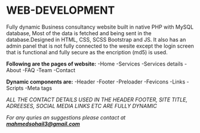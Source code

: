 # WEB-DEVELOPMENT
Fully dynamic Business consultancy website built in native PHP with MySQL database, Most of the data is fetched and being sent in the database.Designed in HTML, CSS, SCSS Bootstrap and JS.
It also has an admin panel that is not fully connected to the wesite except the login screen that is functional and fully secure as the encription (md5) is used.

**Following are the pages of website:**
-Home
-Services
-Services details
-About
-FAQ
-Team
-Contact

**Dynamic components are:**
-Header 
-Footer
-Preloader
-Fevicons
-Links
-Scripts
-Meta tags

_ALL THE CONTACT DETAILS USED IN THE HEADER FOOTER, SITE TITLE, ADREESES, SOCIAL MEDIA LINKS ETC ARE FULLY DYNAMIC_

_For any quries an suggestions please contact at **mahmedsohail3@gmail.com**_

